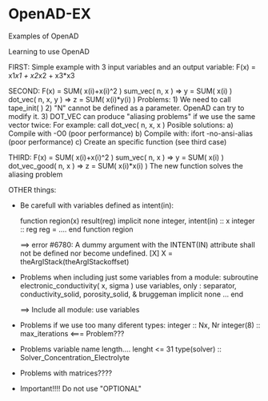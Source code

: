 # OpenAD-EX
Examples of OpenAD

Learning to use OpenAD

FIRST:
  Simple example with 3 input variables and an output variable:
  F(x) = x1*x1 + x2*x2 + x3*x3

SECOND:
  F(x) = SUM( x(i)+x(i)^2 )
      sum_vec( n, x )    => y = SUM( x(i) )
      dot_vec( n, x, y ) => z = SUM( x(i)*y(i) )
  Problems:
    1) We need to call tape_init( )
    2) "N" cannot be defined as a parameter. OpenAD can try to modify it.
    3) DOT_VEC can produce "aliasing problems" if we use the same vector twice:
      For example: call dot_vec( n, x, x )
      Posible solutions:
        a) Compile with -O0                        (poor performance)
        b) Compile with: ifort -no-ansi-alias      (poor performance)
        c) Create an specific function             (see third case)

THIRD:
  F(x) = SUM( x(i)+x(i)^2 )
      sum_vec( n, x )    => y = SUM( x(i) )
      dot_vec_good( n, x ) => z = SUM( x(i)*x(i) )
  The new function solves the aliasing problem


OTHER things:
* Be carefull with variables defined as intent(in):

    function region(x) result(reg)
    implicit none
    integer, intent(in) :: x
    integer             :: reg
    reg = ....
    end function region

    ==> error #6780: A dummy argument with the INTENT(IN) attribute shall not be defined nor become undefined.   [X]
        X = theArgIStack(theArgIStackoffset)

* Problems when including just some variables from a module:
    subroutine electronic_conductivity( x, sigma )
    use variables, only : separator, conductivity_solid, porosity_solid, &
                          bruggeman
    implicit none
    ...
    end

    ==> Include all module: use variables

* Problems if we use too many diferent types:
		integer      :: Nx, Nr 
    integer(8)   :: max_iterations  <=== Problem???

* Problems variable name length.... lenght <= 31
    type(solver) :: Solver_Concentration_Electrolyte

* Problems with matrices????
* Important!!!! Do not use "OPTIONAL"

